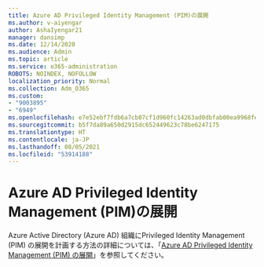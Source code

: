 ```yaml
---
title: Azure AD Privileged Identity Management (PIM)の展開
ms.author: v-aiyengar
author: AshaIyengar21
manager: dansimp
ms.date: 12/14/2020
ms.audience: Admin
ms.topic: article
ms.service: o365-administration
ROBOTS: NOINDEX, NOFOLLOW
localization_priority: Normal
ms.collection: Adm_O365
ms.custom:
- "9003895"
- "6949"
ms.openlocfilehash: e7e52ebf7fdb6a7cb07cf1d960fc14263ad0dbfab00ea9968feabbfa4b05c975
ms.sourcegitcommit: b5f7da89a650d2915dc652449623c78be6247175
ms.translationtype: HT
ms.contentlocale: ja-JP
ms.lasthandoff: 08/05/2021
ms.locfileid: "53914188"
---
```

# <a name="deploy-azure-ad-privileged-identity-management-pim"></a>Azure AD Privileged Identity Management (PIM)の展開

Azure Active Directory (Azure AD) 組織にPrivileged Identity Management (PIM) の展開を計画する方法の詳細については、「[Azure AD Privileged Identity Management (PIM) の展開](https://go.microsoft.com/fwlink/?linkid=2132095)」を参照してください。